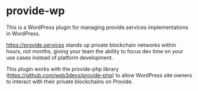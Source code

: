 # provide-wp

This is a WordPress plugin for managing provide.services implementations in WordPress.

https://provide.services stands up private blockchain networks within hours, not months, giving your team the ability to focus dev time on your use cases instead of platform development.

This plugin works with the provide-php library (https://github.com/web3devs/provide-php) to allow WordPress site owners to interact with their private blockchains on Provide.
